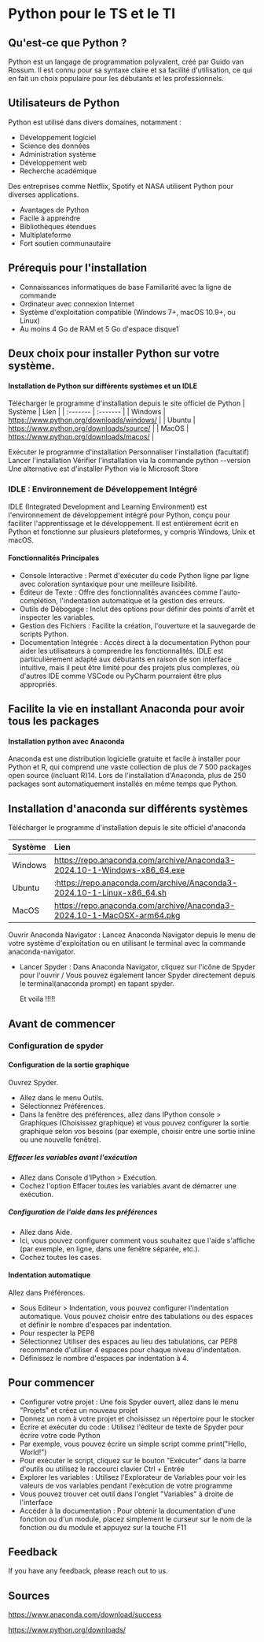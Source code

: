 
# Python pour le TS et le TI

## Qu'est-ce que Python ?

Python est un langage de programmation polyvalent, créé par Guido van Rossum. Il est connu pour sa syntaxe claire et sa facilité d'utilisation, ce qui en fait un choix populaire pour les débutants et les professionnels.

## Utilisateurs de Python

Python est utilisé dans divers domaines, notamment :
* Développement logiciel
* Science des données
* Administration système
* Développement web
* Recherche académique

Des entreprises comme Netflix, Spotify et NASA utilisent Python pour diverses applications.

* Avantages de Python
* Facile à apprendre
* Bibliothèques étendues
* Multiplateforme
* Fort soutien communautaire

## Prérequis pour l'installation
- Connaissances informatiques de base Familiarité avec la ligne de commande  
- Ordinateur avec connexion Internet
- Système d'exploitation compatible (Windows 7+, macOS 10.9+, ou Linux)
- Au moins 4 Go de RAM et 5 Go d'espace disque1

## Deux choix pour installer Python sur votre système.

#### Installation de Python sur différents systèmes et un IDLE
Télécharger le programme d'installation depuis le site officiel de Python 
| Système   | Lien      | 
| :-------  | :-------  | 
| Windows  | https://www.python.org/downloads/windows/  |
| Ubuntu | https://www.python.org/downloads/source/  | 
| MacOS | https://www.python.org/downloads/macos/  | 


Exécuter le programme d'installation
Personnaliser l'installation (facultatif)
Lancer l'installation
Vérifier l'installation via la commande python --version
Une alternative est d'installer Python via le Microsoft Store

### IDLE : Environnement de Développement Intégré
IDLE (Integrated Development and Learning Environment) est l'environnement de développement intégré pour Python, conçu pour faciliter l'apprentissage et le développement. Il est entièrement écrit en Python et fonctionne sur plusieurs plateformes, y compris Windows, Unix et macOS.
#### Fonctionnalités Principales
- Console Interactive : Permet d'exécuter du code Python ligne par ligne avec coloration syntaxique pour une meilleure lisibilité.
- Éditeur de Texte : Offre des fonctionnalités avancées comme l'auto-complétion, l'indentation automatique et la gestion des erreurs.
- Outils de Débogage : Inclut des options pour définir des points d'arrêt et inspecter les variables.
- Gestion des Fichiers : Facilite la création, l'ouverture et la sauvegarde de scripts Python.
- Documentation Intégrée : Accès direct à la documentation Python pour aider les utilisateurs à comprendre les fonctionnalités.
IDLE est particulièrement adapté aux débutants en raison de son interface intuitive, mais il peut être limité pour des projets plus complexes, où d'autres IDE comme VSCode ou PyCharm pourraient être plus appropriés.


## Facilite la vie en installant Anaconda pour avoir tous les packages

#### Installation python avec Anaconda

Anaconda est une distribution logicielle gratuite et facile à installer pour Python et R, qui comprend une vaste collection de plus de 7 500 packages open source (incluant R)14. Lors de l'installation d'Anaconda, plus de 250 packages sont automatiquement installés en même temps que Python.

## Installation d'anaconda sur différents systèmes
Télécharger le programme d'installation depuis le site officiel d'anaconda

| Système   | Lien      | 
| :-------  | :-------  | 
| Windows  | https://repo.anaconda.com/archive/Anaconda3-2024.10-1-Windows-x86_64.exe  |
| Ubuntu | :https://repo.anaconda.com/archive/Anaconda3-2024.10-1-Linux-x86_64.sh  | 
| MacOS | https://repo.anaconda.com/archive/Anaconda3-2024.10-1-MacOSX-arm64.pkg  | 

Ouvrir Anaconda Navigator : Lancez Anaconda Navigator depuis le menu de votre système d'exploitation ou en utilisant le terminal avec la commande anaconda-navigator.

- Lancer Spyder : Dans Anaconda Navigator, cliquez sur l'icône de Spyder pour l'ouvrir / Vous pouvez également lancer Spyder directement depuis le terminal(anaconda prompt) en tapant spyder.

  Et voila !!!!!

## Avant de commencer

### Configuration de spyder 

#### Configuration de la sortie graphique
Ouvrez Spyder.
- Allez dans le menu Outils.
- Sélectionnez Préférences.
- Dans la fenêtre des préférences, allez dans IPython console > Graphiques (Choisissez graphique) et vous pouvez configurer la sortie graphique selon vos besoins (par exemple, choisir entre une sortie inline ou une nouvelle fenêtre).

##### Effacer les variables avant l'exécution
- Allez dans Console d'IPython > Exécution.
- Cochez l'option Effacer toutes les variables avant de démarrer une exécution.

##### Configuration de l'aide dans les préférences
- Allez dans Aide. 
- Ici, vous pouvez configurer comment vous souhaitez que l'aide s'affiche (par exemple, en ligne, dans une fenêtre séparée, etc.).
- Cochez toutes les cases.

#### Indentation automatique
Allez dans Préférences.
- Sous Editeur > Indentation, vous pouvez configurer l'indentation automatique. Vous pouvez choisir entre des tabulations ou des espaces et définir le nombre d'espaces par indentation.
- Pour respecter la PEP8
- Sélectionnez Utiliser des espaces au lieu des tabulations, car PEP8 recommande d'utiliser 4 espaces pour chaque niveau d'indentation.
- Définissez le nombre d'espaces par indentation à 4.

## Pour commencer

- Configurer votre projet : Une fois Spyder ouvert, allez dans le menu "Projets" et créez un nouveau projet
- Donnez un nom à votre projet et choisissez un répertoire pour le stocker
- Écrire et exécuter du code : Utilisez l'éditeur de texte de Spyder pour écrire votre code Python
- Par exemple, vous pouvez écrire un simple script comme print("Hello, World!")
- Pour exécuter le script, cliquez sur le bouton "Exécuter" dans la barre d'outils ou utilisez le raccourci clavier Ctrl + Entrée
- Explorer les variables : Utilisez l'Explorateur de Variables pour voir les valeurs de vos variables pendant l'exécution de votre programme
- Vous pouvez trouver cet outil dans l'onglet "Variables" à droite de l'interface
- Accéder à la documentation : Pour obtenir la documentation d'une fonction ou d'un module, placez simplement le curseur sur le nom de la fonction ou du module et appuyez sur la touche F11

## Feedback

If you have any feedback, please reach out to us.

## Sources 

https://www.anaconda.com/download/success

https://www.python.org/downloads/
